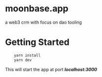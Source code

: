 # moonbase.app
a web3 crm with focus on dao tooling

[](https://media.discordapp.net/attachments/1047007258237743165/1072917932386029628/image.png?width=1385&height=587)

# Getting Started

```bash
    yarn install 
    yarn dev
```    
This will start the app at port ***localhost:3000***
